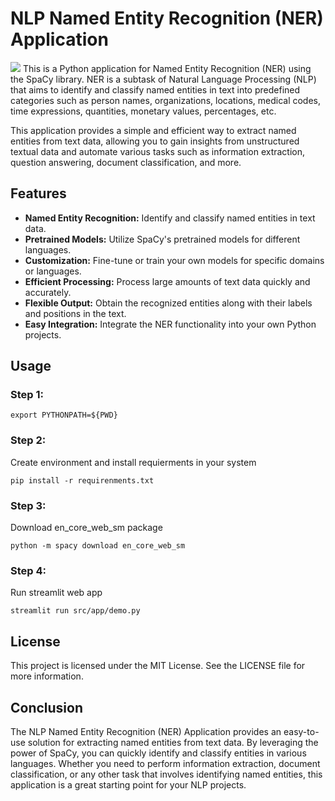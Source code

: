 # NLP Named Entity Recognition (NER) Application
<img src="https://www.rosette.com/wp-content/uploads/2022/03/header-img-event-extraction@2x.png" >
This is a Python application for Named Entity Recognition (NER) using the SpaCy library. NER is a subtask of Natural Language Processing (NLP) that aims to identify and classify named entities in text into predefined categories such as person names, organizations, locations, medical codes, time expressions, quantities, monetary values, percentages, etc.

This application provides a simple and efficient way to extract named entities from text data, allowing you to gain insights from unstructured textual data and automate various tasks such as information extraction, question answering, document classification, and more.

## Features
- **Named Entity Recognition:** Identify and classify named entities in text data.
- **Pretrained Models:** Utilize SpaCy's pretrained models for different languages.
- **Customization:** Fine-tune or train your own models for specific domains or languages.
- **Efficient Processing:** Process large amounts of text data quickly and accurately.
- **Flexible Output:** Obtain the recognized entities along with their labels and positions in the text.
- **Easy Integration:** Integrate the NER functionality into your own Python projects.

## Usage
### Step 1:
```
export PYTHONPATH=${PWD}

```
### Step 2:
Create environment and install requierments in your system
```
pip install -r requirenments.txt

```
### Step 3:
Download en_core_web_sm package
```
python -m spacy download en_core_web_sm

```
### Step 4:
Run streamlit web app
```
streamlit run src/app/demo.py 

```
## License
This project is licensed under the MIT License. See the LICENSE file for more information.

## Conclusion

The NLP Named Entity Recognition (NER) Application provides an easy-to-use solution for extracting named entities from text data. By leveraging the power of SpaCy, you can quickly identify and classify entities in various languages. Whether you need to perform information extraction, document classification, or any other task that involves identifying named entities, this application is a great starting point for your NLP projects.
